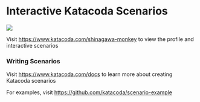 # Interactive Katacoda Scenarios

[![](http://shields.katacoda.com/katacoda/shinagawa-monkey/count.svg)](https://www.katacoda.com/shinagawa-monkey "Get your profile on Katacoda.com")

Visit https://www.katacoda.com/shinagawa-monkey to view the profile and interactive scenarios

### Writing Scenarios
Visit https://www.katacoda.com/docs to learn more about creating Katacoda scenarios

For examples, visit https://github.com/katacoda/scenario-example
